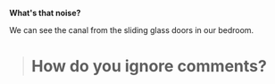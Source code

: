 **What's that noise?**

We can see the canal from the sliding glass doors in our bedroom.

> # How do you ignore comments?
